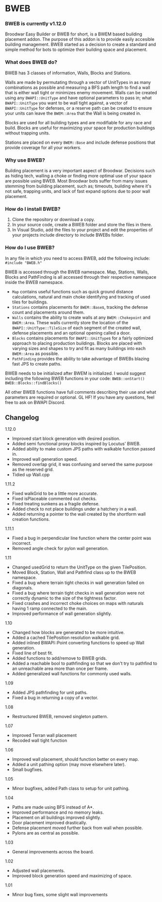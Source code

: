 # BWEB
### BWEB is currently v1.12.0
Broodwar Easy Builder or BWEB for short, is a BWEM based building placement addon. The purpose of this addon is to provide easily accesible building management. BWEB started as a decision to create a standard and simple method for bots to optimize their building space and placement.

### What does BWEB do?
BWEB has 3 classes of information, Walls, Blocks and Stations.

Walls are made by permutating through a vector of UnitTypes in as many combinations as possible and measuring a BFS path length to find a wall that is either wall tight or minimizes enemy movement. Walls can be created using any `BWAPI::UnitType` and have optional parameters to pass in; what `BWAPI::UnitType` you want to be wall tight against, a vector of `BWAPI::UnitType` for defenses, or a reserve path can be created to ensure your units can leave the `BWEM::Area` that the Wall is being created in.

Blocks are used for all building types and are modifiable for any race and build. Blocks are useful for maximizing your space for production buildings without trapping units. 

Stations are placed on every `BWEM::Base` and include defense positions that provide coverage for all your workers.

### Why use BWEB?
Building placement is a very important aspect of Broodwar. Decisions such as hiding tech, walling a choke or finding more optimal use of your space are possible using BWEB. Most Broodwar bots suffer from many issues stemming from building placement, such as; timeouts, building where it's not safe, trapping units, and lack of fast expand options due to poor wall placement.

### How do I install BWEB?
1) Clone the repository or download a copy.
2) In your source code, create a BWEB folder and store the files in there.
3) In Visual Studio, add the files to your project and edit the properties of your projects include directory to include BWEBs folder.

### How do I use BWEB?

In any file in which you need to access BWEB, add the following include:
`#include "BWEB.h"`

BWEB is accessed through the BWEB namespace. Map, Stations, Walls, Blocks and PathFinding is all accessed through their respective namespace inside the BWEB namespace.

- `Map` contains useful functions such as quick ground distance calculations, natural and main choke identifying and tracking of used tiles for buildings.
- `Stations` contains placements for `BWEM::Base`s, tracking the defense count and placements around them.
- `Walls` contains the ability to create walls at any `BWEM::Chokepoint` and `BWEM::Area`. These walls currently store the location of the `BWAPI::UnitType::TileSize` of each segment of the created wall, defense placements and an optional opening called a door.
- `Blocks` contains placements for `BWAPI::UnitType`s for a fairly optimized approach to placing production buildings. Blocks are placed with varying sizes and shapes to try and fit as many buildings into each `BWEM::Area` as possible.
- `PathFinding` provides the ability to take advantage of BWEBs blazing fast JPS to create paths.

BWEB needs to be initialized after BWEM is initialized. I would suggest including the following BWEB functions in your code:
`BWEB::onStart()`
`BWEB::Blocks::findBlocks()`

All other BWEB functions have full comments describing their use and what parameters are required or optional. GL HF!
If you have any questions, feel free to ask on BWAPI Discord.

## Changelog

1.12.0
- Improved start block generation with desired position.
- Added semi functional proxy blocks inspired by Locutus' BWEB.
- Added ability to make custom JPS paths with walkable function passed in.
- Improved wall generation speed.
- Removed overlap grid, it was confusing and served the same purpose as the reserved grid.
- Tidied up Wall.cpp

1.11.2
- Fixed walkGrid to be a little more accurate.
- Fixed isPlaceable commented out checks.
- Fixed treating sunkens as a fragile defense.
- Added check to not place buildings under a hatchery in a wall.
- Added returning a pointer to the wall created by the shortform wall creation functions.

1.11.1
- Fixed a bug in perpendicular line function where the center point was incorrect.
- Removed angle check for pylon wall generation.

1.11
- Changed usedGrid to return the UnitType on the given TilePosition.
- Moved Block, Station, Wall and Pathfind class up to the BWEB namespace.
- Fixed a bug where terrain tight checks in wall generation failed on diagonals.
- Fixed a bug where terrain tight checks in wall generation were not correctly dynamic to the size of the tightness factor. 
- Fixed crashes and incorrect choke choices on maps with naturals having 1 ramp connected to the main.
- Improved performance of wall generation slightly.

1.10
- Changed how blocks are generated to be more intuitive.
- Added a cached TilePosition resolution walkable grid.
- Added inlined BWAPI::Point converting functions to speed up Wall generation.
- Fixed line of best fit.
- Added functions to add/remove to BWEB grids.
- Added a reachable bool to pathfinding so that we don't try to pathfind to an unreachable area more than once per frame.
- Added generalized wall functions for commonly used walls.

1.09
- Added JPS pathfinding for unit paths. 
- Fixed a bug in returning a copy of a vector.

1.08
- Restructured BWEB, removed singleton pattern.

1.07 
- Improved Terran wall placement
- Recoded wall tight function

1.06 
- Improved wall placement, should function better on every map.
- Added a unit pathing option (may move elsewhere later).
- Small bugfixes.

1.05 
- Minor bugfixes, added Path class to setup for unit pathing.

1.04
- Paths are made using BFS instead of A*. 
- Improved performance and no memory leaks.
- Placement on all buildings improved slightly.
- Door placement improved drastically.
- Defense placement moved further back from wall when possible.
- Pylons are as central as possible.

1.03
- General improvements across the board.

1.02
- Adjusted wall placements.
- Improved block generation speed and maximizing of space.

1.01
- Minor bug fixes, some slight wall improvements

